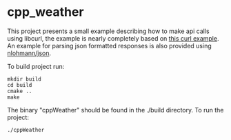 # cpp_weather
This project presents a small example describing how to make api calls using libcurl, the example is nearly completely based on [this curl example](https://gist.github.com/alghanmi/c5d7b761b2c9ab199157). An example for parsing json formatted responses is also provided using [nlohmann/json](https://github.com/nlohmann/json).  

To build project run: 

```
mkdir build
cd build
cmake ..
make
```

The binary "cppWeather" should be found in the ./build directory. 
To run the project: 

```
./cppWeather
```


